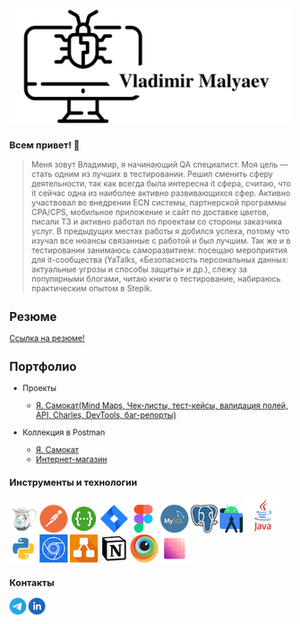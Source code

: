 ![Header](https://github.com/Malyaev/Malyaev/blob/main/icon/logo.jpg)

### Всем привет! 👋
> Меня зовут Владимир, я начинающий QA специалист. Моя цель — стать одним из лучших в тестировании.
>Решил сменить сферу деятельности, так как всегда была интересна it сфера, считаю, что it сейчас одна из наиболее активно развивающихся сфер. Активно участвовал во внедрении ECN системы, партнерской программы CPA/CPS, мобильное приложение и сайт по доставке цветов, писали ТЗ и активно работал по проектам со стороны заказчика услуг.
>В предыдущих местах работы я добился успеха, потому что изучал все нюансы связанные с работой и был лучшим. Так же и в тестировании занимаюсь саморазвитием: посещаю мероприятия для it-сообщества (YaTalks, «Безопасность персональных данных: актуальные угрозы и способы защиты» и др.), слежу за популярными блогами, читаю книги о тестирование, набираюсь практическим опытом в Stepik.

## Резюме
[Ссылка на резюме!](https://drive.google.com/file/d/1AfXot3zGbnbrIC5PYFI5MnDI5moHdlkd/view?usp=share_link)

## Портфолио   
+ Проекты
  - [Я. Самокат(Mind Maps, Чек-листы, тест-кейсы, валидация полей, API, Charles, DevTools, баг-репорты)](https://goo.su/KEWy)
 
+ Коллекция в Postman
  - [Я. Самокат](https://github.com/Malyaev/Malyaev/blob/main/Postman/Я_Самокат.json)
  - [Интернет-магазин](https://github.com/Malyaev/Malyaev/blob/main/Postman/ishop.json)

### Инструменты и технологии
![Header](https://github.com/Malyaev/Malyaev/blob/main/icon/Charles50.png)
![Header](https://github.com/Malyaev/Malyaev/blob/main/icon/Postman50.png)
![Header](https://github.com/Malyaev/Malyaev/blob/main/icon/Swagger.png)
![Header](https://github.com/Malyaev/Malyaev/blob/main/icon/Jira50.png)
![Header](https://github.com/Malyaev/Malyaev/blob/main/icon/Figma50.png)
![Header](https://github.com/Malyaev/Malyaev/blob/main/icon/Mysql50.png)
![Header](https://github.com/Malyaev/Malyaev/blob/main/icon/Postgresql.png)
![Header](https://github.com/Malyaev/Malyaev/blob/main/icon/AS.png)
![Header](https://github.com/Malyaev/Malyaev/blob/main/icon/java.png)
![Header](https://github.com/Malyaev/Malyaev/blob/main/icon/Python.png)
![Header](https://github.com/Malyaev/Malyaev/blob/main/icon/DevTools.png)
![Header](https://github.com/Malyaev/Malyaev/blob/main/icon/Drawio.png)
![Header](https://github.com/Malyaev/Malyaev/blob/main/icon/Notion.png)
![Header](https://github.com/Malyaev/Malyaev/blob/main/icon/browserstack.png)
![Header](https://github.com/Malyaev/Malyaev/blob/main/icon/pixel_perfect.png)

### Контакты
[![Header](https://github.com/Malyaev/Malyaev/blob/main/icon/Telegram30.png)](https://t.me/mva_qa)
[![Header](https://github.com/Malyaev/Malyaev/blob/main/icon/LinkedIn30.png)](https://www.linkedin.com/in/malyaev/)
